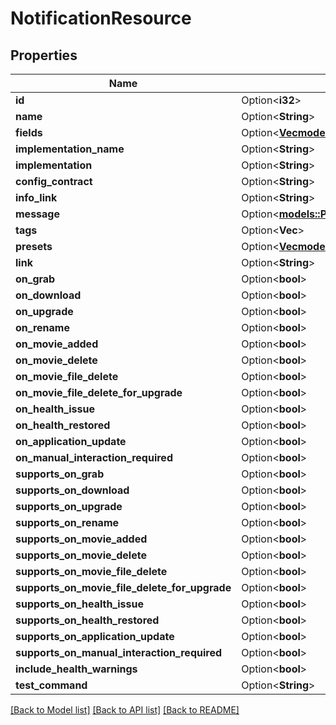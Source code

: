 # NotificationResource

## Properties

Name | Type | Description | Notes
------------ | ------------- | ------------- | -------------
**id** | Option<**i32**> |  | [optional]
**name** | Option<**String**> |  | [optional]
**fields** | Option<[**Vec<models::Field>**](Field.md)> |  | [optional]
**implementation_name** | Option<**String**> |  | [optional]
**implementation** | Option<**String**> |  | [optional]
**config_contract** | Option<**String**> |  | [optional]
**info_link** | Option<**String**> |  | [optional]
**message** | Option<[**models::ProviderMessage**](ProviderMessage.md)> |  | [optional]
**tags** | Option<**Vec<i32>**> |  | [optional]
**presets** | Option<[**Vec<models::NotificationResource>**](NotificationResource.md)> |  | [optional]
**link** | Option<**String**> |  | [optional]
**on_grab** | Option<**bool**> |  | [optional]
**on_download** | Option<**bool**> |  | [optional]
**on_upgrade** | Option<**bool**> |  | [optional]
**on_rename** | Option<**bool**> |  | [optional]
**on_movie_added** | Option<**bool**> |  | [optional]
**on_movie_delete** | Option<**bool**> |  | [optional]
**on_movie_file_delete** | Option<**bool**> |  | [optional]
**on_movie_file_delete_for_upgrade** | Option<**bool**> |  | [optional]
**on_health_issue** | Option<**bool**> |  | [optional]
**on_health_restored** | Option<**bool**> |  | [optional]
**on_application_update** | Option<**bool**> |  | [optional]
**on_manual_interaction_required** | Option<**bool**> |  | [optional]
**supports_on_grab** | Option<**bool**> |  | [optional]
**supports_on_download** | Option<**bool**> |  | [optional]
**supports_on_upgrade** | Option<**bool**> |  | [optional]
**supports_on_rename** | Option<**bool**> |  | [optional]
**supports_on_movie_added** | Option<**bool**> |  | [optional]
**supports_on_movie_delete** | Option<**bool**> |  | [optional]
**supports_on_movie_file_delete** | Option<**bool**> |  | [optional]
**supports_on_movie_file_delete_for_upgrade** | Option<**bool**> |  | [optional]
**supports_on_health_issue** | Option<**bool**> |  | [optional]
**supports_on_health_restored** | Option<**bool**> |  | [optional]
**supports_on_application_update** | Option<**bool**> |  | [optional]
**supports_on_manual_interaction_required** | Option<**bool**> |  | [optional]
**include_health_warnings** | Option<**bool**> |  | [optional]
**test_command** | Option<**String**> |  | [optional]

[[Back to Model list]](../README.md#documentation-for-models) [[Back to API list]](../README.md#documentation-for-api-endpoints) [[Back to README]](../README.md)


